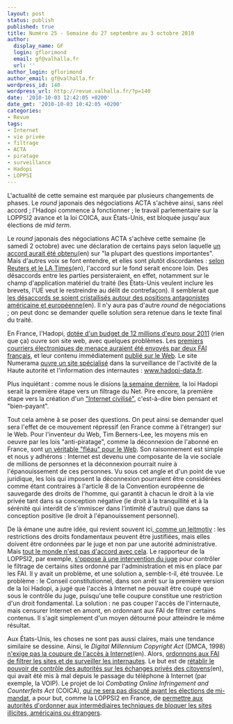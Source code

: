 ```yaml
---
layout: post
status: publish
published: true
title: Numéro 25 - Semaine du 27 septembre au 3 octobre 2010
author:
  display_name: GF
  login: gflorimond
  email: gf@valhalla.fr
  url: ''
author_login: gflorimond
author_email: gf@valhalla.fr
wordpress_id: 140
wordpress_url: http://revue.valhalla.fr/?p=140
date: '2010-10-03 12:42:05 +0200'
date_gmt: '2010-10-03 10:42:05 +0200'
categories:
- Revue
tags:
- Internet
- vie privée
- filtrage
- ACTA
- piratage
- surveillance
- Hadopi
- LOPPSI
---
```

<p>L'actualité de cette semaine est marquée par plusieurs changements de phases. Le <i>round</i> japonais des négociations ACTA s'achève ainsi, sans réel accord ; l'Hadopi commence à fonctionner ; le travail parlementaire sur la LOPPSI2 avance et la loi COICA, aux États-Unis, est bloquée jusqu'aux élections de <i>mid term</i>.</p>
<p>Le <i>round</i> japonais des négociations ACTA s'achève cette semaine (le samedi 2 octobre) avec une déclaration de certains pays selon laquelle <a href="http://en.act-on-acta.eu/2_October_Joint_Statement_from_all_negociating_parties">un accord aurait été obtenu</a><span class="lang">(en)</span> sur "la plupart des questions importantes". Mais d'autres voix se font entendre, et elles sont plutôt discordantes : <a href="http://www.latimes.com/news/nationworld/nation/wire/sns-trade-counterfeiting,0,7263634.story">selon Reuters et le LA Times</a><span class="lang">(en)</span>, l'accord sur le fond serait encore loin. Des désaccords entre les parties persisteraient, en effet, notamment sur le champ d'application matériel du traité (les États-Unis veulent inclure les brevets, l'UE veut le restreindre au délit de contrefaçon). Il semblerait que <a href="http://www.michaelgeist.ca/content/view/5342/125/">les désaccords se soient cristallisés autour des positions antagonistes américaine et européenne</a><span class="lang">(en)</span>. Il n'y aura pas d'autre <i>round</i> de négociations ; on peut donc se demander quelle solution sera retenue dans le texte final du traité.</p>
<p>En France, l'Hadopi, <a href="http://www.pcinpact.com/actu/news/59639-hadopi-budget-2011-zelnik.htm">dotée d'un budget de 12 millions d'euro pour 2011</a> (rien que ça) ouvre son site web, avec quelques problèmes. Les <a href="http://www.pcinpact.com/actu/news/59677-hadopi-bouygues-numericable-fai.htm">premiers courriers électroniques de menace auraient été envoyés par deux FAI français</a>, et leur contenu immédiatement <a href="http://www.pcinpact.com/actu/news/59594-hadopi-email-avertissement.html">publié sur le Web</a>. Le site Numerama <a href="http://www.numerama.com/magazine/16921-hadopi-datafr-controlons-ensemble-l-activite-de-l-hadopi.html">ouvre un site spécialisé</a> dans la surveillance de l'activité de la Haute autorité et l'information des internautes : <a href="http://www.Hadopi-Data.fr/">www.hadopi-data.fr</a>.</p>
<p>Plus inquiétant : comme nous le disions <a href="http://revue.valhalla.fr/numeros/24/">la semaine dernière</a>, la loi Hadopi serait la première étape vers un filtrage du Net. Pire encore, la première étape vers la création d'un <a href="http://www.pcinpact.com/actu/news/59604-hadopi-gratuit-libre-email-avertissement.htm">"Internet civilisé"</a>, c'est-à-dire bien pensant et "bien-payant".</p>
<p>Tout cela amène à se poser des questions. On peut ainsi se demander quel sera l'effet de ce mouvement répressif (en France comme à l'étranger) sur le Web. Pour l'inventeur du Web, Tim Berners-Lee, les moyens mis en oeuvre par les lois "anti-piratage", comme la déconnexion de l'abonné en France, sont <a href="http://www.numerama.com/magazine/16926-l-inventeur-du-web-critique-le-fleau-des-lois-anti-piratage.html">un véritable "fléau" pour le Web</a>. Son raisonnement est simple et nous y adhérons : Internet est devenu une composante de la vie sociale de millions de personnes et la déconnexion pourrait nuire à l'épanouissement de ces personnes. Vu sous cet angle et d'un point de vue juridique, les lois qui imposent la déconnexion pourraient être considérées comme étant contraires à l'article 8 de la Convention européenne de sauvegarde des droits de l'homme, qui garantit à chacun le droit à la vie privée tant dans sa conception négative (le droit à la tranquillité et à la sérénité qui interdit de s'immiscer dans l'intimité d'autrui) que dans sa conception positive (le droit à l'épanouissement personnel).</p>
<p>De là émane une autre idée, qui revient souvent ici,<a href="http://www.valhalla.fr/2010/09/20/droit-fondamental-acces-internet/"> comme un leitmotiv</a> : les restrictions des droits fondamentaux peuvent être justifiées, mais elles doivent être ordonnées par le juge et non par une autorité administrative. Mais <a href="http://www.pcinpact.com/actu/news/59625-loppsi-sites-blocage-juge-tardy.htm">tout le monde n'est pas d'accord avec cela</a>. Le rapporteur de la LOPPSI2, par exemple, <a href="http://www.pcinpact.com/actu/news/59632-eric-ciotti-blocage-site-juge.htm">s'oppose à une intervention du juge</a> pour contrôler le filtrage de certains sites ordonné par l'administration et mis en place par les FAI. Il y avait un problème, et une solution a, semble-t-il, été trouvée. Le problème : le Conseil constitutionnel, dans son arrêt sur la première version de la loi Hadopi, a jugé que l'accès à Internet ne pouvait être coupé que sous le contrôle du juge, puisqu'une telle coupure constitue une restriction d'un droit fondamental. La solution : ne pas couper l'accès de l'internaute, mais censurer Internet en amont, en ordonnant aux FAI de filtrer certains contenus. Il s'agit simplement d'un moyen détourné pour atteindre le même résultat. </p>
<p>Aux États-Unis, les choses ne sont pas aussi claires, mais une tendance similaire se dessine. Ainsi, le <i>Digital Millennium Copyright Act</i> (DMCA, 1998) <a href="http://arstechnica.com/tech-policy/news/2010/09/does-the-dmca-require-internet-disconnections.ars">n'exige pas la coupure de l'accès à Internet</a><span class="lang">(en)</span>. Alors, <a href="http://www.lemonde.fr/technologies/article/2010/09/27/les-etats-unis-veulent-renforcer-leurs-capacites-d-espionnage-du-web_1416457_651865.html">ordonnons aux FAI de filtrer les sites et de surveiller les internautes</a>.  Le but est de <a href="http://www.nytimes.com/2010/09/27/us/27wiretap.html">rétablir le pouvoir de contrôle des autorités sur les échanges privés des citoyens</a><span class="lang">(en)</span>, qui avait été mis à mal depuis le passage du téléphone à Internet (par exemple, la VOIP). Le projet de loi <i> Combating Online Infringement and Counterfeits Act</i> (COICA), <a href="http://www.eff.org/deeplinks/2010/09/victory-internet-censorship-bill-delayed">qui ne sera pas discuté avant les élections de mi-mandat</a>, a pour but, comme la LOPPSI2 en France, de <a href="http://www.numerama.com/magazine/16966-usa-l-examen-de-la-loi-sur-le-filtrage-mondial-des-sites-pirates-reporte.html">permettre aux autorités d'ordonner aux intermédiaires techniques de bloquer les sites illicites, américains ou étrangers</a>.</p>
